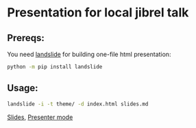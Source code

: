 # Presentation for local jibrel talk
## Prereqs:
You need [landslide](https://github.com/adamzap/landslide) for building one-file html presentation:
``` bash
python -m pip install landslide
```
## Usage:
``` bash
landslide -i -t theme/ -d index.html slides.md
```
[Slides](https://pohmelie.github.io/presentation-base-asyncio/#slide1),
[Presenter mode](https://pohmelie.github.io/presentation-base-asyncio/#presenter1)
